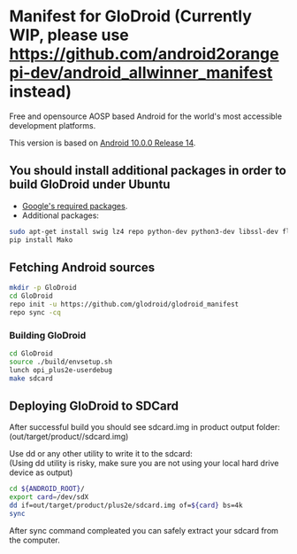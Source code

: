# Manifest for GloDroid (Currently WIP, please use https://github.com/android2orangepi-dev/android_allwinner_manifest instead)

Free and opensource AOSP based Android for the world's most accessible development platforms.  

This version is based on [Android 10.0.0 Release 14](https://android.googlesource.com/platform/manifest/+/refs/heads/android-10.0.0_r14).  

## You should install additional packages in order to build GloDroid under Ubuntu
- [Google's required packages](https://source.android.com/setup/build/initializing).
- Additional packages:
  
```bash
sudo apt-get install swig lz4 repo python-dev python3-dev libssl-dev flex bison
pip install Mako
```
  
## Fetching Android sources
```bash
mkdir -p GloDroid
cd GloDroid
repo init -u https://github.com/glodroid/glodroid_manifest
repo sync -cq
```
  
### Building GloDroid
```bash
cd GloDroid
source ./build/envsetup.sh
lunch opi_plus2e-userdebug
make sdcard
```
  
## Deploying GloDroid to SDCard

After successful build you should see sdcard.img in product output folder: 
(out/target/product/<product>/sdcard.img)
  
Use dd or any other utility to write it to the sdcard:  
(Using dd utility is risky, make sure you are not using your local hard drive device as output)
  
```bash
cd ${ANDROID_ROOT}/
export card=/dev/sdX
dd if=out/target/product/plus2e/sdcard.img of=${card} bs=4k
sync
```
  
After sync command compleated you can safely extract your sdcard from the computer.
